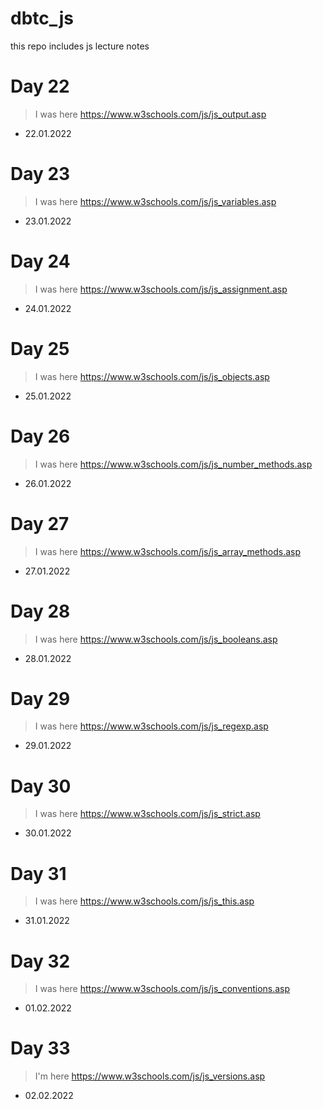 # dbtc_js
this repo includes js lecture notes

# Day 22
> I was here https://www.w3schools.com/js/js_output.asp
- 22.01.2022

# Day 23
> I was here https://www.w3schools.com/js/js_variables.asp
- 23.01.2022

# Day 24
> I was here https://www.w3schools.com/js/js_assignment.asp
- 24.01.2022

# Day 25
> I was here https://www.w3schools.com/js/js_objects.asp
- 25.01.2022

# Day 26
> I was here https://www.w3schools.com/js/js_number_methods.asp
- 26.01.2022

# Day 27
> I was here https://www.w3schools.com/js/js_array_methods.asp
- 27.01.2022

# Day 28
> I was here https://www.w3schools.com/js/js_booleans.asp
- 28.01.2022

# Day 29
> I was here https://www.w3schools.com/js/js_regexp.asp
- 29.01.2022

# Day 30
> I was here https://www.w3schools.com/js/js_strict.asp
- 30.01.2022

# Day 31
> I was here https://www.w3schools.com/js/js_this.asp
- 31.01.2022

# Day 32
> I was here https://www.w3schools.com/js/js_conventions.asp
- 01.02.2022

# Day 33
>I'm here https://www.w3schools.com/js/js_versions.asp
- 02.02.2022